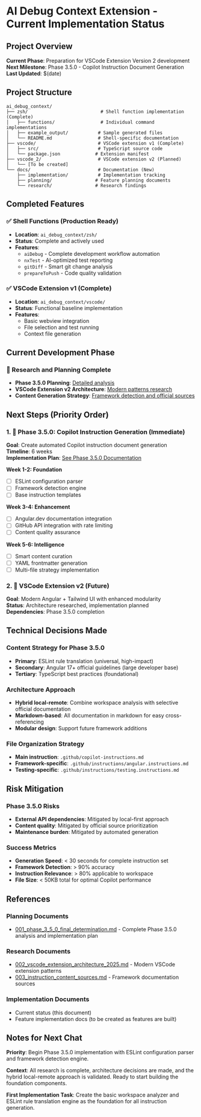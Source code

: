 # AI Debug Context Extension - Current Implementation Status

## Project Overview

**Current Phase**: Preparation for VSCode Extension Version 2 development  
**Next Milestone**: Phase 3.5.0 - Copilot Instruction Document Generation  
**Last Updated**: $(date)

## Project Structure

```
ai_debug_context/
├── zsh/                           # Shell function implementation (Complete)
│   ├── functions/                 # Individual command implementations
│   ├── example_output/           # Sample generated files
│   └── README.md                 # Shell-specific documentation
├── vscode/                       # VSCode extension v1 (Complete)
│   ├── src/                      # TypeScript source code  
│   └── package.json             # Extension manifest
├── vscode_2/                     # VSCode extension v2 (Planned)
│   └── [To be created]
└── docs/                         # Documentation (New)
    ├── implementation/           # Implementation tracking
    ├── planning/                # Feature planning documents
    └── research/                # Research findings
```

## Completed Features

### ✅ Shell Functions (Production Ready)
- **Location**: `ai_debug_context/zsh/`
- **Status**: Complete and actively used
- **Features**:
  - `aiDebug` - Complete development workflow automation
  - `nxTest` - AI-optimized test reporting  
  - `gitDiff` - Smart git change analysis
  - `prepareToPush` - Code quality validation

### ✅ VSCode Extension v1 (Complete)
- **Location**: `ai_debug_context/vscode/`
- **Status**: Functional baseline implementation
- **Features**:
  - Basic webview integration
  - File selection and test running
  - Context file generation

## Current Development Phase

### 🚧 Research and Planning Complete
- **Phase 3.5.0 Planning**: [Detailed analysis](../planning/001_phase_3_5_0_final_determination.md)
- **VSCode Extension v2 Architecture**: [Modern patterns research](../research/002_vscode_extension_architecture_2025.md)
- **Content Generation Strategy**: [Framework detection and official sources](../research/003_instruction_content_sources.md)

## Next Steps (Priority Order)

### 1. 🎯 Phase 3.5.0: Copilot Instruction Generation (Immediate)
**Goal**: Create automated Copilot instruction document generation  
**Timeline**: 6 weeks  
**Implementation Plan**: [See Phase 3.5.0 Documentation](../planning/001_phase_3_5_0_final_determination.md)

**Week 1-2: Foundation**
- [ ] ESLint configuration parser
- [ ] Framework detection engine  
- [ ] Base instruction templates

**Week 3-4: Enhancement**  
- [ ] Angular.dev documentation integration
- [ ] GitHub API integration with rate limiting
- [ ] Content quality assurance

**Week 5-6: Intelligence**
- [ ] Smart content curation
- [ ] YAML frontmatter generation
- [ ] Multi-file strategy implementation

### 2. 🔮 VSCode Extension v2 (Future)
**Goal**: Modern Angular + Tailwind UI with enhanced modularity  
**Status**: Architecture researched, implementation planned  
**Dependencies**: Phase 3.5.0 completion

## Technical Decisions Made

### Content Strategy for Phase 3.5.0
- **Primary**: ESLint rule translation (universal, high-impact)
- **Secondary**: Angular 17+ official guidelines (large developer base)
- **Tertiary**: TypeScript best practices (foundational)

### Architecture Approach
- **Hybrid local-remote**: Combine workspace analysis with selective official documentation
- **Markdown-based**: All documentation in markdown for easy cross-referencing
- **Modular design**: Support future framework additions

### File Organization Strategy
- **Main instruction**: `.github/copilot-instructions.md`
- **Framework-specific**: `.github/instructions/angular.instructions.md`
- **Testing-specific**: `.github/instructions/testing.instructions.md`

## Risk Mitigation

### Phase 3.5.0 Risks
- **External API dependencies**: Mitigated by local-first approach
- **Content quality**: Mitigated by official source prioritization  
- **Maintenance burden**: Mitigated by automated generation

### Success Metrics
- **Generation Speed**: < 30 seconds for complete instruction set
- **Framework Detection**: > 90% accuracy
- **Instruction Relevance**: > 80% applicable to workspace
- **File Size**: < 50KB total for optimal Copilot performance

## References

### Planning Documents
- [001_phase_3_5_0_final_determination.md](../planning/001_phase_3_5_0_final_determination.md) - Complete Phase 3.5.0 analysis and implementation plan

### Research Documents  
- [002_vscode_extension_architecture_2025.md](../research/002_vscode_extension_architecture_2025.md) - Modern VSCode extension patterns
- [003_instruction_content_sources.md](../research/003_instruction_content_sources.md) - Framework documentation sources

### Implementation Documents
- Current status (this document)
- Feature implementation docs (to be created as features are built)

## Notes for Next Chat

**Priority**: Begin Phase 3.5.0 implementation with ESLint configuration parser and framework detection engine.

**Context**: All research is complete, architecture decisions are made, and the hybrid local-remote approach is validated. Ready to start building the foundation components.

**First Implementation Task**: Create the basic workspace analyzer and ESLint rule translation engine as the foundation for all instruction generation.
